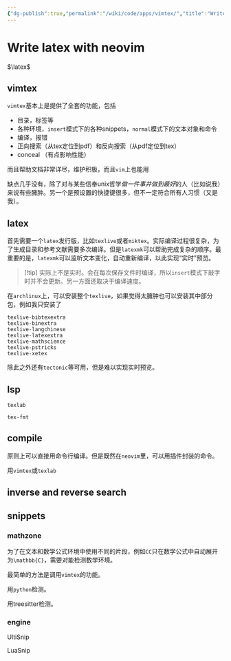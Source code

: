 ```yaml
---
{"dg-publish":true,"permalink":"/wiki/code/apps/vimtex/","title":"Write latex with neovim","tags":["editor","latex","config"],"created":"2025-06-25T14:18:46.841+08:00"}
---
```



# Write latex with neovim

$\latex$

## vimtex

`vimtex`基本上是提供了全套的功能，包括

- 目录，标签等
- 各种环境，`insert`模式下的各种snippets，`normal`模式下的文本对象和命令
- 编译，报错
- 正向搜索（从tex定位到pdf）和反向搜索（从pdf定位到tex）
- conceal （有点影响性能）

而且帮助文档非常详尽，维护积极，而且`vim`上也能用

缺点几乎没有，除了对与某些信奉unix哲学*做一件事并做到最好*的人（比如说我）来说有些臃肿。另一个是预设置的快捷键很多，但不一定符合所有人习惯（又是我）。

## latex

首先需要一个`latex`发行版，比如`texlive`或者`miktex`。实际编译过程很复杂，为了生成目录和参考文献需要多次编译。但是`latexmk`可以帮助完成复杂的顺序。最重要的是，`latexmk`可以监听文本变化，自动重新编译，以此实现“实时”预览。

> [!tip] 实际上不是实时。会在每次保存文件时编译，所以`insert`模式下敲字时并不会更新。另一方面还取决于编译速度。

在`archlinux`上，可以安装整个`texlive`，如果觉得太臃肿也可以安装其中部分包，例如我只安装了

```
texlive-bibtexextra
texlive-binextra
texlive-langchinese
texlive-latexextra
texlive-mathscience
texlive-pstricks
texlive-xetex
```

除此之外还有`tectonic`等可用，但是难以实现实时预览。

## lsp

`texlab`

`tex-fmt`

## compile

原则上可以直接用命令行编译。但是既然在`neovim`里，可以用插件封装的命令。

用`vimtex`或`texlab`

## inverse and reverse search

## snippets

### mathzone

为了在文本和数学公式环境中使用不同的片段，例如`CC`只在数学公式中自动展开为`\mathbb{C}`，需要对能检测数学环境。

最简单的方法是调用`vimtex`的功能。

用`python`检测。

用treesitter检测。

### engine

UltiSnip

LuaSnip
